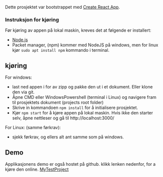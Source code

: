 Dette prosjektet var bootstrappet med [Create React App](https://github.com/facebook/create-react-app).

### Instruksjon for kjøring
Før kjøring av appen på lokal maskin, kreves det at følgende er installert:

- [Node.js](https://nodejs.org/en/download/)
- Packet manager, (npm) kommer med NodeJS på windows, men for linux kjør `sudo apt install npm` kommando i terminal.

## kjøring
For windows:
- last ned appen i for av zipp og pakke den ut i et dokument. Eller klone den via git.
- Åpne CMD eller WindowsPowershell (terminal i Linux) og navigere fram til prosjektets dokument (projects root folder)
- Skrive in kommandoen `npm install` for å initialisere prosjektet.
- Kjør `npm start` for å kjøre appen på lokal maskin. Hvis ikke den starter selv, åpne nettleser og gå til http://localhost:3000/  

For Linux: (samme førkrav):
- sjekk førkrav, og ellers alt ant samme som på windows.

## Demo
Applikasjonens demo er også hostet på github. klikk lenken nedenfor, for a kjøre den online.
[MyTestProject](https://gebib.github.io/MyTestProject/)
